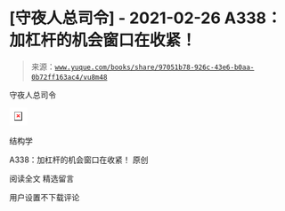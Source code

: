 # [守夜人总司令] - 2021-02-26 A338：加杠杆的机会窗口在收紧！

> 来源：[`www.yuque.com/books/share/97051b78-926c-43e6-b0aa-0b72ff163ac4/vu8m48`](https://www.yuque.com/books/share/97051b78-926c-43e6-b0aa-0b72ff163ac4/vu8m48)



守夜人总司令 

<ne-card data-card-name="image" data-card-type="inline" id="ENOnE" data-event-boundary="card" style="color: rgb(51, 51, 51);">![](img/4227c7b97dd069c06dc27800d5727e2c.png)  

结构学 

A338：加杠杆的机会窗口在收紧！ 原创 

阅读全文 <ne-h3 id="HFA0S" data-lake-id="HFA0S"><ne-heading-ext><ne-heading-anchor></ne-heading-anchor><ne-heading-fold></ne-heading-fold></ne-heading-ext><ne-heading-content>精选留言</ne-heading-content></ne-h3> 

用户设置不下载评论</ne-card>